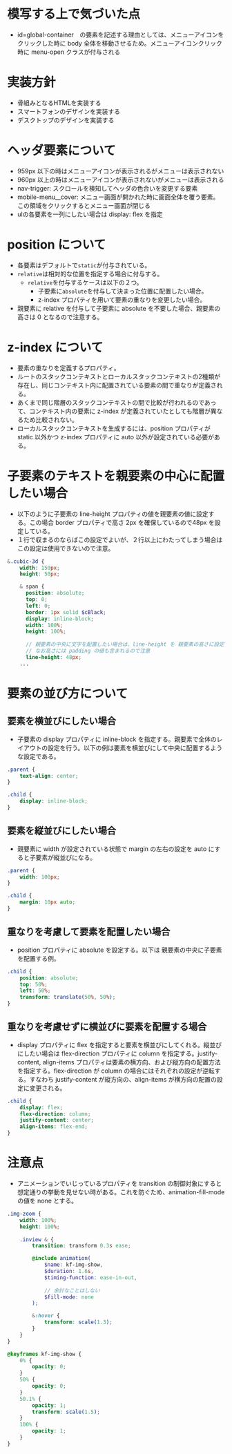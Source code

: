 # 模写する上で気づいた点
- id=global-container　の要素を記述する理由としては、メニューアイコンをクリックした時に body 全体を移動させるため。メニューアイコンクリック時に menu-open クラスが付与される

# 実装方針
- 骨組みとなるHTMLを実装する
- スマートフォンのデザインを実装する
- デスクトップのデザインを実装する

# ヘッダ要素について
- 959px 以下の時はメニューアイコンが表示されるがメニューは表示されない
- 960px 以上の時はメニューアイコンが表示されないがメニューは表示される
- nav-trigger: スクロールを検知してヘッダの色合いを変更する要素
- mobile-menu__cover: メニュー画面が開かれた時に画面全体を覆う要素。この領域をクリックするとメニュー画面が閉じる
- ulの各要素を一列にしたい場合は display: flex を指定


# position について
- 各要素はデフォルトで`static`が付与されている。
- `relative`は相対的な位置を指定する場合に付与する。
  - `relative`を付与するケースは以下の２つ。
    - 子要素に`absolute`を付与して決まった位置に配置したい場合。
    - z-index プロパティを用いて要素の重なりを変更したい場合。
- 親要素に relative を付与して子要素に absolute を不要した場合、親要素の高さは 0 となるので注意する。

# z-index について
- 要素の重なりを定義するプロパティ。
- ルートのスタックコンテキストとローカルスタックコンテキストの2種類が存在し、同じコンテキスト内に配置されている要素の間で重なりが定義される。
- あくまで同じ階層のスタックコンテキストの間で比較が行われるのであって、コンテキスト内の要素に z-index が定義されていたとしても階層が異なるため比較されない。
- ローカルスタックコンテキストを生成するには、position プロパティが static 以外かつ z-index プロパティに auto 以外が設定されている必要がある。

# 子要素のテキストを親要素の中心に配置したい場合
- 以下のように子要素の line-height プロパティの値を親要素の値に設定する。この場合 border プロパティで高さ 2px を確保しているので48px を設定している。
- １行で収まるのならばこの設定でよいが、２行以上にわたってしまう場合はこの設定は使用できないので注意。

```scss
&.cubic-3d {
    width: 150px;
    height: 50px;

    & span {
      position: absolute;
      top: 0;
      left: 0;
      border: 1px solid $cBlack;
      display: inline-block;
      width: 100%;
      height: 100%;
      
      // 親要素の中央に文字を配置したい場合は、line-height を 親要素の高さに設定する。
      // なお高さには padding の値も含まれるので注意
      line-height: 48px;
    ...
```

# 要素の並び方について
## 要素を横並びにしたい場合

- 子要素の display プロパティに inline-block を指定する。親要素で全体のレイアウトの設定を行う。以下の例は要素を横並びにして中央に配置するような設定である。
```scss
.parent {
    text-align: center;
}

.child {
    display: inline-block;
}
```

## 要素を縦並びにしたい場合
- 親要素に width が設定されている状態で margin の左右の設定を auto にすると子要素が縦並びになる。
```scss
.parent {
    width: 100px;
}

.child {
    margin: 10px auto;
}
```

## 重なりを考慮して要素を配置したい場合
- position プロパティに absolute を設定する。以下は 親要素の中央に子要素を配置する例。

```scss
.child {
    position: absolute;
    top: 50%;
    left: 50%;
    transform: translate(50%, 50%);
}
```

## 重なりを考慮せずに横並びに要素を配置する場合

- display プロパティに flex を指定すると要素を横並びにしてくれる。縦並びにしたい場合は flex-direction プロパティに column を指定する。justify-content, align-items プロパティは要素の横方向、および縦方向の配置方法を指定する。flex-direction が column の場合にはそれぞれの設定が逆転する。すなわち justify-content が縦方向の、align-items が横方向の配置の設定に変更される。
```scss
.child {
    display: flex;
    flex-direction: column;
    justify-content: center;
    align-items: flex-end;
}
```

# 注意点

- アニメーションでいじっているプロパティを transition の制御対象にすると想定通りの挙動を見せない時がある。これを防ぐため、animation-fill-mode の値を none とする。

```scss
.img-zoom {
    width: 100%;
    height: 100%;
    
    .inview & {
        transition: transform 0.3s ease;

        @include animation(
            $name: kf-img-show,
            $duration: 1.6s,
            $timing-function: ease-in-out,
            
            // 余計なことはしない
            $fill-mode: none
        );

        &:hover {
            transform: scale(1.3);
        }
    }
}

@keyframes kf-img-show {
    0% {
        opacity: 0;
    }
    50% {
        opacity: 0;
    }
    50.1% {
        opacity: 1;
        transform: scale(1.5);
    }
    100% {
        opacity: 1;
    }
}
```